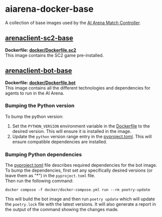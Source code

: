 # aiarena-docker-base

A collection of base images used by the [AI Arena Match Controller](https://github.com/aiarena/sc2-ai-match-controller).

## [arenaclient-sc2-base](https://hub.docker.com/r/aiarena/arenaclient-sc2-base)

**Dockerfile: [docker/Dockerfile.sc2](docker/Dockerfile.sc2)**  
This image contains the SC2 game pre-installed.

## [arenaclient-bot-base](https://hub.docker.com/r/aiarena/arenaclient-bot-base)

**Dockerfile: [docker/Dockerfile.bot](docker/Dockerfile.bot)**  
This image contains all the different technologies and dependencies for agents to run in the AI Arena.

### Bumping the Python version

To bump the python version: 
1. Set the `PYTHON_VERSION` environment variable in the [Dockerfile](docker/Dockerfile.bot) to the desired version. This will ensure it is installed in the image.
2. Update the `python` version range entry in the [pyproject.toml](pyproject.toml). This will ensure compatible dependencies are installed.

### Bumping Python dependencies

The [pyproject.toml](pyproject.toml) file describes required dependencies for the bot image.  
To bump the dependencies, first set any specifically desired versions (or leave them as "*") in the `pyproject.toml` file.  
Then run the following command:
```
docker compose -f docker/docker-compose.yml run --rm poetry-update
```
This will build the bot image and then run `poetry update` which will update the `poetry.lock` file with the latest versions.
It will also generate a report in the output of the command showing the changes made.